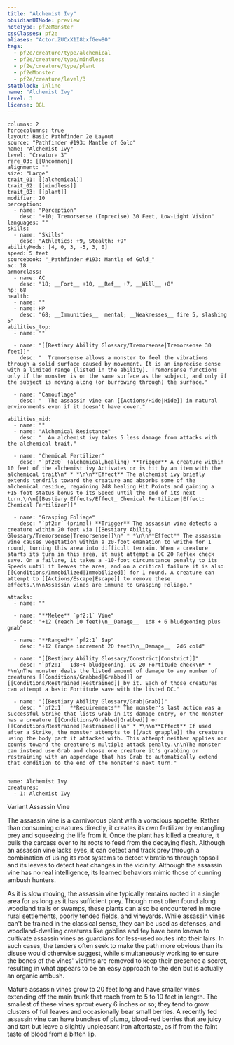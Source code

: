 ```yaml
---
title: "Alchemist Ivy"
obsidianUIMode: preview
noteType: pf2eMonster
cssClasses: pf2e
aliases: "Actor.ZUCxX1I8bxfGew80" 
tags:
  - pf2e/creature/type/alchemical
  - pf2e/creature/type/mindless
  - pf2e/creature/type/plant
  - pf2eMonster
  - pf2e/creature/level/3
statblock: inline
name: "Alchemist Ivy"
level: 3
license: OGL
---
```


```statblock
columns: 2
forcecolumns: true
layout: Basic Pathfinder 2e Layout
source: "Pathfinder #193: Mantle of Gold"
name: "Alchemist Ivy"
level: "Creature 3"
rare_03: [[Uncommon]]
alignment: ""
size: "Large"
trait_01: [[alchemical]]
trait_02: [[mindless]]
trait_03: [[plant]]
modifier: 10
perception:
  - name: "Perception"
    desc: "+10; Tremorsense (Imprecise) 30 Feet, Low-Light Vision"
languages: ""
skills:
  - name: "Skills"
    desc: "Athletics: +9, Stealth: +9"
abilityMods: [4, 0, 3, -5, 3, 0]
speed: 5 feet
sourcebook: "_Pathfinder #193: Mantle of Gold_"
ac: 18
armorclass:
  - name: AC
    desc: "18; __Fort__ +10, __Ref__ +7, __Will__ +8"
hp: 68
health:
  - name: ""
  - name: HP
    desc: "68; __Immunities__  mental; __Weaknesses__ fire 5, slashing 5"
abilities_top:
  - name: ""

  - name: "[[Bestiary Ability Glossary/Tremorsense|Tremorsense 30 feet]]"
    desc: "  Tremorsense allows a monster to feel the vibrations through a solid surface caused by movement. It is an imprecise sense with a limited range (listed in the ability). Tremorsense functions only if the monster is on the same surface as the subject, and only if the subject is moving along (or burrowing through) the surface."

  - name: "Camouflage"
    desc: "  The assassin vine can [[Actions/Hide|Hide]] in natural environments even if it doesn't have cover."

abilities_mid:
  - name: ""
  - name: "Alchemical Resistance"
    desc: "  An alchemist ivy takes 5 less damage from attacks with the alchemical trait."

  - name: "Chemical Fertilizer"
    desc: "`pf2:0` (alchemical,healing) **Trigger** A creature within 10 feet of the alchemist ivy Activates or is hit by an item with the alchemical trait\n* * *\n\n**Effect** The alchemist ivy briefly extends tendrils toward the creature and absorbs some of the alchemical residue, regaining 2d8 healing Hit Points and gaining a +15-foot status bonus to its Speed until the end of its next turn.\n\n[[Bestiary Effects/Effect_ Chemical Fertilizer|Effect: Chemical Fertilizer]]"

  - name: "Grasping Foliage"
    desc: "`pf2:r` (primal) **Trigger** The assassin vine detects a creature within 20 feet via [[Bestiary Ability Glossary/Tremorsense|Tremorsense]]\n* * *\n\n**Effect** The assassin vine causes vegetation within a 20-foot emanation to writhe for 1 round, turning this area into difficult terrain. When a creature starts its turn in this area, it must attempt a DC 20 Reflex check save. On a failure, it takes a -10-foot circumstance penalty to its Speeds until it leaves the area, and on a critical failure it is also [[Conditions/Immobilized|Immobilized]] for 1 round. A creature can attempt to [[Actions/Escape|Escape]] to remove these effects.\n\nAssassin vines are immune to Grasping Foliage."

attacks:
  - name: ""

  - name: "**Melee** `pf2:1` Vine"
    desc: "+12 (reach 10 feet)\n__Damage__  1d8 + 6 bludgeoning plus grab"

  - name: "**Ranged** `pf2:1` Sap"
    desc: "+12 (range increment 20 feet)\n__Damage__  2d6 cold"

  - name: "[[Bestiary Ability Glossary/Constrict|Constrict]]"
    desc: "`pf2:1`  1d8+4 bludgeoning, DC 20 Fortitude check\n* * *\n\nThe monster deals the listed amount of damage to any number of creatures [[Conditions/Grabbed|Grabbed]] or [[Conditions/Restrained|Restrained]] by it. Each of those creatures can attempt a basic Fortitude save with the listed DC."

  - name: "[[Bestiary Ability Glossary/Grab|Grab]]"
    desc: "`pf2:1`  **Requirements** The monster's last action was a successful Strike that lists Grab in its damage entry, or the monster has a creature [[Conditions/Grabbed|Grabbed]] or [[Conditions/Restrained|Restrained]]\n* * *\n\n**Effect** If used after a Strike, the monster attempts to [[/act grapple]] the creature using the body part it attacked with. This attempt neither applies nor counts toward the creature's multiple attack penalty.\n\nThe monster can instead use Grab and choose one creature it's grabbing or restraining with an appendage that has Grab to automatically extend that condition to the end of the monster's next turn."
 
```

```encounter-table
name: Alchemist Ivy
creatures:
  - 1: Alchemist Ivy
```


Variant Assassin Vine

The assassin vine is a carnivorous plant with a voracious appetite. Rather than consuming creatures directly, it creates its own fertilizer by entangling prey and squeezing the life from it. Once the plant has killed a creature, it pulls the carcass over to its roots to feed from the decaying flesh. Although an assassin vine lacks eyes, it can detect and track prey through a combination of using its root systems to detect vibrations through topsoil and its leaves to detect heat changes in the vicinity. Although the assassin vine has no real intelligence, its learned behaviors mimic those of cunning ambush hunters.

As it is slow moving, the assassin vine typically remains rooted in a single area for as long as it has sufficient prey. Though most often found along woodland trails or swamps, these plants can also be encountered in more rural settlements, poorly tended fields, and vineyards. While assassin vines can't be trained in the classical sense, they can be used as defenses, and woodland-dwelling creatures like goblins and fey have been known to cultivate assassin vines as guardians for less-used routes into their lairs. In such cases, the tenders often seek to make the path more obvious than its disuse would otherwise suggest, while simultaneously working to ensure the bones of the vines' victims are removed to keep their presence a secret, resulting in what appears to be an easy approach to the den but is actually an organic ambush.

Mature assassin vines grow to 20 feet long and have smaller vines extending off the main trunk that reach from to 5 to 10 feet in length. The smallest of these vines sprout every 6 inches or so; they tend to grow clusters of full leaves and occasionally bear small berries. A recently fed assassin vine can have bunches of plump, blood-red berries that are juicy and tart but leave a slightly unpleasant iron aftertaste, as if from the faint taste of blood from a bitten lip.

